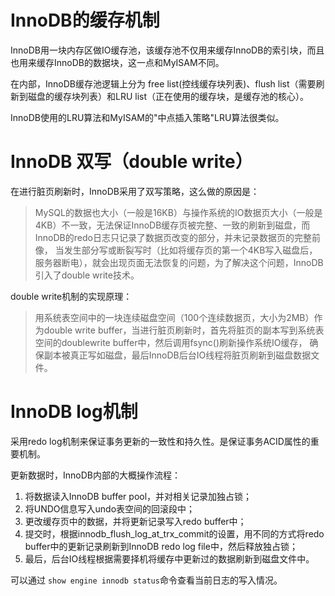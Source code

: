 # InnoDB的缓存机制
InnoDB用一块内存区做IO缓存池，该缓存池不仅用来缓存InnoDB的索引块，而且也用来缓存InnoDB的数据块，这一点和MyISAM不同。

在内部，InnoDB缓存池逻辑上分为 free list(控线缓存块列表)、flush list（需要刷新到磁盘的缓存块列表）和LRU list（正在使用的缓存块，是缓存池的核心）。

InnoDB使用的LRU算法和MyISAM的"中点插入策略"LRU算法很类似。

# InnoDB 双写（double write）
在进行脏页刷新时，InnoDB采用了双写策略，这么做的原因是：
> MySQL的数据也大小（一般是16KB）与操作系统的IO数据页大小（一般是4KB）不一致，无法保证InnoDB缓存页被完整、一致的刷新到磁盘，而InnoDB的redo日志只记录了数据页改变的部分，并未记录数据页的完整前像，
当发生部分写或断裂写时（比如将缓存页的第一个4KB写入磁盘后，服务器断电），就会出现页面无法恢复的问题，为了解决这个问题，InnoDB引入了double write技术。

double write机制的实现原理：
> 用系统表空间中的一块连续磁盘空间（100个连续数据页，大小为2MB）作为double write buffer，当进行脏页刷新时，首先将脏页的副本写到系统表空间的doublewrite buffer中，然后调用fsync()刷新操作系统IO缓存，
> 确保副本被真正写如磁盘，最后InnoDB后台IO线程将脏页刷新到磁盘数据文件。

# InnoDB log机制
采用redo log机制来保证事务更新的一致性和持久性。是保证事务ACID属性的重要机制。

更新数据时，InnoDB内部的大概操作流程：
1. 将数据读入InnoDB buffer pool，并对相关记录加独占锁；
2. 将UNDO信息写入undo表空间的回滚段中；
3. 更改缓存页中的数据，并将更新记录写入redo buffer中；
4. 提交时，根据innodb_flush_log_at_trx_commit的设置，用不同的方式将redo buffer中的更新记录刷新到InnoDB redo log file中，然后释放独占锁；
5. 最后，后台IO线程根据需要择机将缓存中更新过的数据刷新到磁盘文件中。

可以通过 `show engine innodb status`命令查看当前日志的写入情况。
